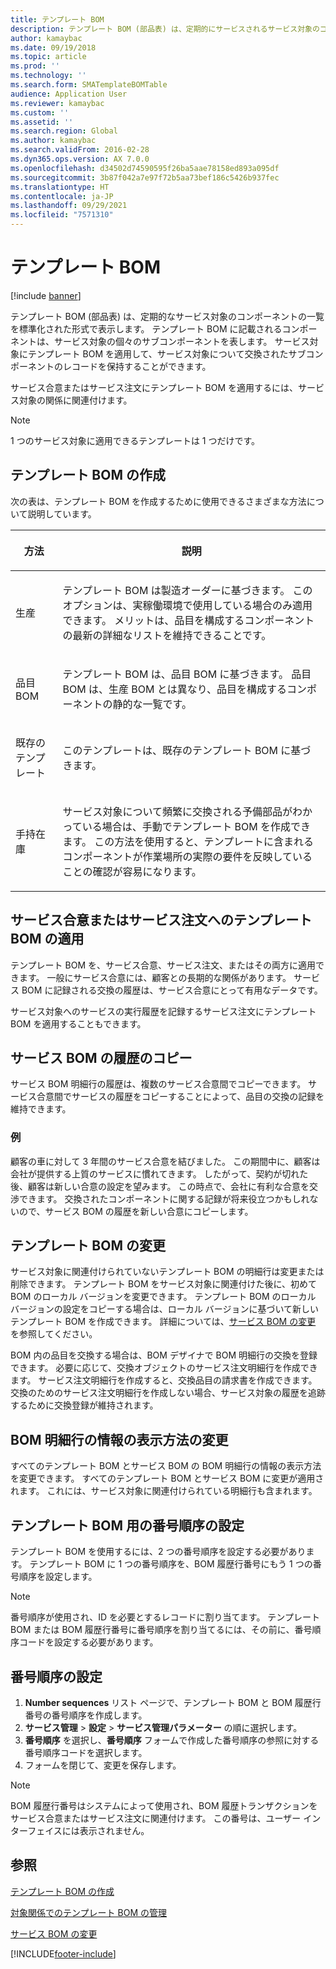 ```yaml
---
title: テンプレート BOM
description: テンプレート BOM (部品表) は、定期的にサービスされるサービス対象のコンポーネントの標準化された一覧を提供します。
author: kamaybac
ms.date: 09/19/2018
ms.topic: article
ms.prod: ''
ms.technology: ''
ms.search.form: SMATemplateBOMTable
audience: Application User
ms.reviewer: kamaybac
ms.custom: ''
ms.assetid: ''
ms.search.region: Global
ms.author: kamaybac
ms.search.validFrom: 2016-02-28
ms.dyn365.ops.version: AX 7.0.0
ms.openlocfilehash: d34502d74590595f26ba5aae78158ed893a095df
ms.sourcegitcommit: 3b87f042a7e97f72b5aa73bef186c5426b937fec
ms.translationtype: HT
ms.contentlocale: ja-JP
ms.lasthandoff: 09/29/2021
ms.locfileid: "7571310"
---
```

# <a name="template-boms"></a>テンプレート BOM

[!include [banner](../includes/banner.md)]

テンプレート BOM (部品表) は、定期的なサービス対象のコンポーネントの一覧を標準化された形式で表示します。 テンプレート BOM に記載されるコンポーネントは、サービス対象の個々のサブコンポーネントを表します。 サービス対象にテンプレート BOM を適用して、サービス対象について交換されたサブコンポーネントのレコードを保持することができます。

サービス合意またはサービス注文にテンプレート BOM を適用するには、サービス対象の関係に関連付けます。

> [!NOTE]
> 1 つのサービス対象に適用できるテンプレートは 1 つだけです。

## <a name="create-a-template-bom"></a>テンプレート BOM の作成

次の表は、テンプレート BOM を作成するために使用できるさまざまな方法について説明しています。

<table>
<colgroup>
<col />
<col />
</colgroup>
<thead>
<tr class="header">
<th><p>方法</p></th>
<th><p>説明</p></th>
</tr>
</thead>
<tbody>
<tr class="odd">
<td><p>生産</p></td>
<td><p>テンプレート BOM は製造オーダーに基づきます。 このオプションは、実稼働環境で使用している場合のみ適用できます。 メリットは、品目を構成するコンポーネントの最新の詳細なリストを維持できることです。</p></td>
</tr>
<tr class="even">
<td><p>品目 BOM</p></td>
<td><p>テンプレート BOM は、品目 BOM に基づきます。 品目 BOM は、生産 BOM とは異なり、品目を構成するコンポーネントの静的な一覧です。</p></td>
</tr>
<tr class="odd">
<td><p>既存のテンプレート</p></td>
<td><p>このテンプレートは、既存のテンプレート BOM に基づきます。</p></td>
</tr>
<tr class="even">
<td><p>手持在庫</p></td>
<td><p>サービス対象について頻繁に交換される予備部品がわかっている場合は、手動でテンプレート BOM を作成できます。 この方法を使用すると、テンプレートに含まれるコンポーネントが作業場所の実際の要件を反映していることの確認が容易になります。</p></td>
</tr>
</tbody>
</table>

## <a name="apply-the-template-bom-to-a-service-agreement-or-service-order"></a>サービス合意またはサービス注文へのテンプレート BOM の適用

テンプレート BOM を、サービス合意、サービス注文、またはその両方に適用できます。 一般にサービス合意には、顧客との長期的な関係があります。 サービス BOM に記録される交換の履歴は、サービス合意にとって有用なデータです。

サービス対象へのサービスの実行履歴を記録するサービス注文にテンプレート BOM を適用することもできます。

## <a name="copy-the-history-of-a-service-bom"></a>サービス BOM の履歴のコピー

サービス BOM 明細行の履歴は、複数のサービス合意間でコピーできます。 サービス合意間でサービスの履歴をコピーすることによって、品目の交換の記録を維持できます。

### <a name="example"></a>例

顧客の車に対して 3 年間のサービス合意を結びました。 この期間中に、顧客は会社が提供する上質のサービスに慣れてきます。 したがって、契約が切れた後、顧客は新しい合意の設定を望みます。 この時点で、会社に有利な合意を交渉できます。 交換されたコンポーネントに関する記録が将来役立つかもしれないので、サービス BOM の履歴を新しい合意にコピーします。

## <a name="modify-the-template-bom"></a>テンプレート BOM の変更

サービス対象に関連付けられていないテンプレート BOM の明細行は変更または削除できます。 テンプレート BOM をサービス対象に関連付けた後に、初めて BOM のローカル バージョンを変更できます。 テンプレート BOM のローカル バージョンの設定をコピーする場合は、ローカル バージョンに基づいて新しいテンプレート BOM を作成できます。 詳細については、[サービス BOM の変更](modify-service-bom.md) を参照してください。

BOM 内の品目を交換する場合は、BOM デザイナで BOM 明細行の交換を登録できます。 必要に応じて、交換オブジェクトのサービス注文明細行を作成できます。 サービス注文明細行を作成すると、交換品目の請求書を作成できます。 交換のためのサービス注文明細行を作成しない場合、サービス対象の履歴を追跡するために交換登録が維持されます。

## <a name="change-how-information-on-the-bom-line-is-displayed"></a>BOM 明細行の情報の表示方法の変更

すべてのテンプレート BOM とサービス BOM の BOM 明細行の情報の表示方法を変更できます。 すべてのテンプレート BOM とサービス BOM に変更が適用されます。 これには、サービス対象に関連付けられている明細行も含まれます。

## <a name="set-up-number-sequences-for-template-boms"></a>テンプレート BOM 用の番号順序の設定

テンプレート BOM を使用するには、2 つの番号順序を設定する必要があります。 テンプレート BOM に 1 つの番号順序を、BOM 履歴行番号にもう 1 つの番号順序を設定します。

> [!NOTE]
> 番号順序が使用され、ID を必要とするレコードに割り当てます。 テンプレート BOM または BOM 履歴行番号に番号順序を割り当てるには、その前に、番号順序コードを設定する必要があります。

## <a name="set-up-number-sequences"></a>番号順序の設定

1. **Number sequences** リスト ページで、テンプレート BOM と BOM 履歴行番号の番号順序を作成します。
1. **サービス管理** \> **設定** \> **サービス管理パラメーター** の順に選択します。
1. **番号順序** を選択し、**番号順序** フォームで作成した番号順序の参照に対する番号順序コードを選択します。
1. フォームを閉じて、変更を保存します。

> [!NOTE]
> BOM 履歴行番号はシステムによって使用され、BOM 履歴トランザクションをサービス合意またはサービス注文に関連付けます。 この番号は、ユーザー インターフェイスには表示されません。

## <a name="see-also"></a>参照

[テンプレート BOM の作成](create-template-bom.md)

[対象関係でのテンプレート BOM の管理](manage-template-boms-on-object-relations.md)

[サービス BOM の変更](modify-service-bom.md)

[!INCLUDE[footer-include](../../includes/footer-banner.md)]
